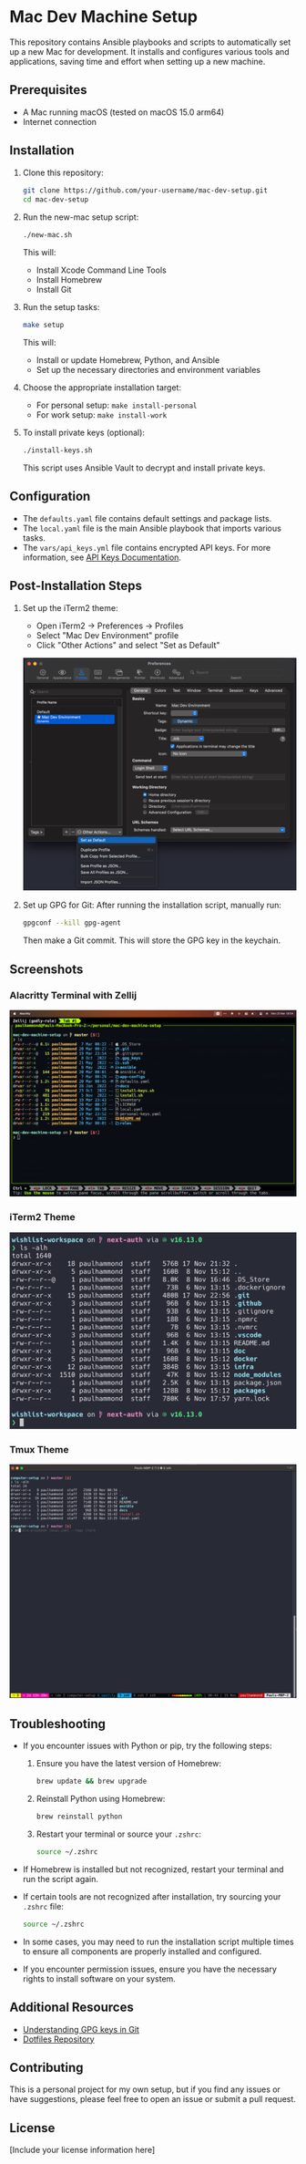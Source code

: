 # Mac Dev Machine Setup

This repository contains Ansible playbooks and scripts to automatically set up a new Mac for development. It installs and configures various tools and applications, saving time and effort when setting up a new machine.

## Prerequisites

- A Mac running macOS (tested on macOS 15.0 arm64)
- Internet connection

## Installation

1. Clone this repository:

   ```sh
   git clone https://github.com/your-username/mac-dev-setup.git
   cd mac-dev-setup
   ```

2. Run the new-mac setup script:

   ```sh
   ./new-mac.sh
   ```

   This will:

   - Install Xcode Command Line Tools
   - Install Homebrew
   - Install Git

3. Run the setup tasks:

   ```sh
   make setup
   ```

   This will:

   - Install or update Homebrew, Python, and Ansible
   - Set up the necessary directories and environment variables

4. Choose the appropriate installation target:

   - For personal setup: `make install-personal`
   - For work setup: `make install-work`

5. To install private keys (optional):

   ```sh
   ./install-keys.sh
   ```

   This script uses Ansible Vault to decrypt and install private keys.

## Configuration

- The `defaults.yaml` file contains default settings and package lists.
- The `local.yaml` file is the main Ansible playbook that imports various tasks.
- The `vars/api_keys.yml` file contains encrypted API keys. For more information, see [API Keys Documentation](./docs/api-keys.md).

## Post-Installation Steps

1. Set up the iTerm2 theme:

   - Open iTerm2 -> Preferences -> Profiles
   - Select "Mac Dev Environment" profile
   - Click "Other Actions" and select "Set as Default"

   ![iterm theme instructions](./docs/screenshots/choose-iterm-theme.png)

2. Set up GPG for Git:
   After running the installation script, manually run:
   ```sh
   gpgconf --kill gpg-agent
   ```
   Then make a Git commit. This will store the GPG key in the keychain.

## Screenshots

### Alacritty Terminal with Zellij

![alacritty theme](./docs/screenshots/alacritty-zellij.png)

### iTerm2 Theme

![iterm theme](./docs/screenshots/iterm-theme-example.png)

### Tmux Theme

![tmux theme](./docs/screenshots/tmux-theme-example.png)

## Troubleshooting

- If you encounter issues with Python or pip, try the following steps:

  1. Ensure you have the latest version of Homebrew:

     ```sh
     brew update && brew upgrade
     ```

  2. Reinstall Python using Homebrew:

     ```sh
     brew reinstall python
     ```

  3. Restart your terminal or source your `.zshrc`:

     ```sh
     source ~/.zshrc
     ```

- If Homebrew is installed but not recognized, restart your terminal and run the script again.
- If certain tools are not recognized after installation, try sourcing your `.zshrc` file:

  ```sh
  source ~/.zshrc
  ```

- In some cases, you may need to run the installation script multiple times to ensure all components are properly installed and configured.
- If you encounter permission issues, ensure you have the necessary rights to install software on your system.

## Additional Resources

- [Understanding GPG keys in Git](https://samuelsson.dev/sign-git-commits-on-github-with-gpg-in-macos/)
- [Dotfiles Repository](https://github.com/citypaul/.dotfiles)

## Contributing

This is a personal project for my own setup, but if you find any issues or have suggestions, please feel free to open an issue or submit a pull request.

## License

[Include your license information here]
